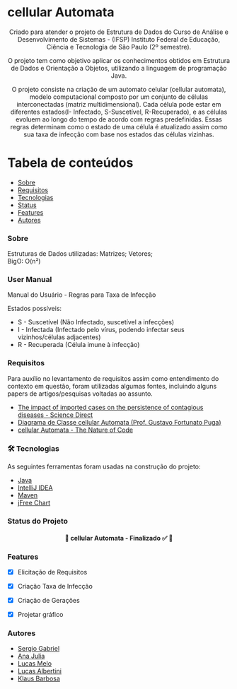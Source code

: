 # cellular Automata


<p align="center">Criado para atender o projeto de Estrutura de Dados do Curso de Análise e Desenvolvimento de Sistemas - (IFSP) Instituto Federal de Educação, Ciência e Tecnologia de São Paulo (2º semestre).</p>
<p align="center">O projeto tem como objetivo aplicar os conhecimentos obtidos em Estrutura de Dados e Orientação a Objetos, utilizando a linguagem de programação Java.
<p align="center">O projeto consiste na criação de um automato celular (cellular automata), modelo computacional composto por um conjunto de células interconectadas (matriz multidimensional). Cada célula pode estar em diferentes estados(I- Infectado, S-Suscetível, R-Recuperado), e as células evoluem ao longo do tempo de acordo com regras predefinidas. Essas regras determinam como o estado de uma célula é atualizado assim como sua taxa de infecção com base nos estados das células vizinhas.


Tabela de conteúdos
=================
<!--ts-->
* [Sobre](#Sobre)
* [Requisitos](#requisitos)
* [Tecnologias](#-tecnologias)
* [Status](#status-do-projeto)
* [Features](#features)
* [Autores](#autores)
<!--te-->

### Sobre


Estruturas de Dados utilizadas: Matrizes; Vetores;\
BigO: O(n²)

### User Manual
Manual do Usuário - Regras para Taxa de Infecção


Estados possíveis:
* S - Suscetível (Não Infectado, suscetível a infecções)
* I - Infectada (Infectado pelo vírus, podendo infectar seus vizinhos/células adjacentes)
* R - Recuperada (Célula imune à infecção)

### Requisitos
Para auxílio no levantamento de requisitos assim como entendimento do contexto em questão, foram utilizadas algumas fontes, incluindo alguns papers de artigos/pesquisas voltadas ao assunto.
* [The impact of imported cases on the persistence of contagious diseases - Science Direct](https://www.sciencedirect.com/science/article/abs/pii/S1476945X19300972?via%3Dihub)
* [Diagrama de Classe cellular Automata (Prof. Gustavo Fortunato Puga)](img.png)
* [cellular Automata - The Nature of Code](https://natureofcode.com/book/chapter-7-cellular-automata/)


### 🛠 Tecnologias

As seguintes ferramentas foram usadas na construção do projeto:

- [Java](https://www.java.com/)
- [IntelliJ IDEA](https://www.jetbrains.com/idea/)
- [Maven]()
- [jFree Chart](https://www.jfree.org/jfreechart/)


### Status do Projeto

<h4 align="center"> 
	🦠  cellular Automata - Finalizado ✅  🦠
</h4>

### Features

- [x] Elicitação de Requisitos
- [x] Criação Taxa de Infecção
- [x] Criação de Gerações
- [x] Projetar gráfico


### Autores
* [Sergio Gabriel](https://www.linkedin.com/in/sergio-gabriel-234583223/)
* [Ana Julia]()
* [Lucas Melo](https://www.linkedin.com/in/lucas-melo-gs/)
* [Lucas Albertini]()
* [Klaus Barbosa](https://www.linkedin.com/in/klaus-barbosa-707b8a185/)

